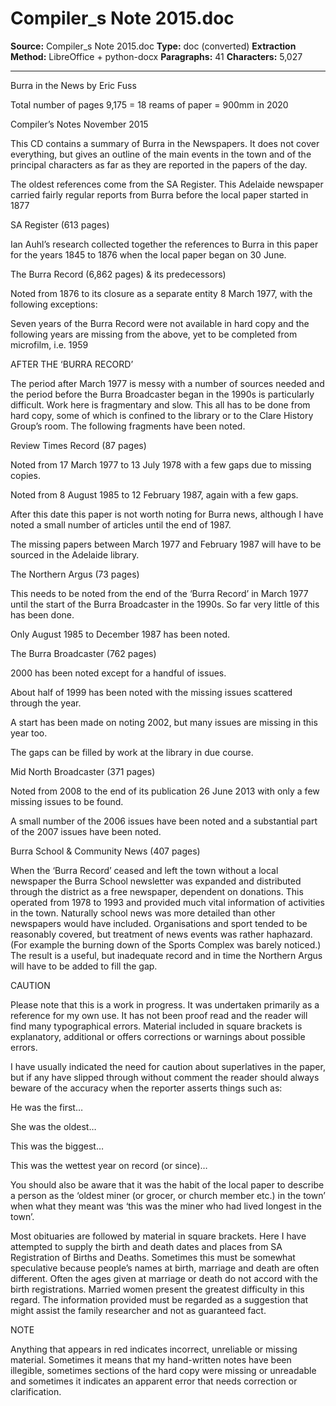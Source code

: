 # Compiler_s Note 2015.doc

**Source:** Compiler_s Note 2015.doc
**Type:** doc (converted)
**Extraction Method:** LibreOffice + python-docx
**Paragraphs:** 41
**Characters:** 5,027

---

Burra in the News by Eric Fuss

Total number of pages 9,175 = 18 reams of paper = 900mm in 2020

Compiler’s Notes November 2015

This CD contains a summary of Burra in the Newspapers.  It does not cover everything, but gives an outline of the main events in the town and of the principal characters as far as they are reported in the papers of the day.

The oldest references come from the SA Register.  This Adelaide newspaper carried fairly regular reports from Burra before the local paper started in 1877

SA Register (613 pages)

Ian Auhl’s research collected together the references to Burra in this paper for the years 1845 to 1876 when the local paper began on 30 June.

The Burra Record  (6,862 pages) & its predecessors)

Noted from 1876 to its closure as a separate entity 8 March 1977, with the following exceptions:

Seven years of the Burra Record were not available in hard copy and the following years are missing from the above, yet to be completed from microfilm, i.e. 1959

AFTER THE ‘BURRA RECORD’

The period after March 1977 is messy with a number of sources needed and the period before the Burra Broadcaster began in the 1990s is particularly difficult.  Work here is fragmentary and slow.  This all has to be done from hard copy, some of which is confined to the library or to the Clare History Group’s room.  The following fragments have been noted.

Review Times Record (87 pages)

Noted from 17 March 1977 to 13 July 1978 with a few gaps due to missing copies.

Noted from 8 August 1985 to 12 February 1987, again with a few gaps.

After this date this paper is not worth noting for Burra news, although I have noted a small number of articles until the end of 1987.

The missing papers between March 1977 and February 1987 will have to be sourced in the Adelaide library.

The Northern Argus  (73 pages)

This needs to be noted from the end of the ‘Burra Record’ in March 1977 until the start of the Burra Broadcaster in the 1990s.  So far very little of this has been done.

Only August 1985 to December 1987 has been noted.

The Burra Broadcaster (762 pages)

2000 has been noted except for a handful of issues.

About half of 1999 has been noted with the missing issues scattered through the year.

A start has been made on noting 2002, but many issues are missing in this year too.

The gaps can be filled by work at the library in due course.

Mid North Broadcaster (371 pages)

Noted from 2008 to the end of its publication 26 June 2013 with only a few missing issues to be found.

A small number of the 2006 issues have been noted and a substantial part of the 2007 issues have been noted.

Burra School & Community News (407 pages)

When the ‘Burra Record’ ceased and left the town without a local newspaper the Burra School newsletter was expanded and distributed through the district as a free newspaper, dependent on donations.  This operated from 1978 to 1993 and provided much vital information of activities in the town.  Naturally school news was more detailed than other newspapers would have included.  Organisations and sport tended to be reasonably covered, but treatment of news events was rather haphazard.  (For example the burning down of the Sports Complex was barely noticed.)  The result is a useful, but inadequate record and in time the Northern Argus will have to be added to fill the gap.

CAUTION

Please note that this is a work in progress.  It was undertaken primarily as a reference for my own use.  It has not been proof read and the reader will find many typographical errors.  Material included in square brackets is explanatory, additional or offers corrections or warnings about possible errors.

I have usually indicated the need for caution about superlatives in the paper, but if any have slipped through without comment the reader should always beware of the accuracy when the reporter asserts things such as:

He was the first…

She was the oldest…

This was the biggest…

This was the wettest year on record (or since)…

You should also be aware that it was the habit of the local paper to describe a person as the ‘oldest miner (or grocer, or church member etc.) in the town’ when what they meant was ‘this was the miner who had lived longest in the town’.

Most obituaries are followed by material in square brackets.  Here I have attempted to supply the birth and death dates and places from SA Registration of Births and Deaths.  Sometimes this must be somewhat speculative because people’s names at birth, marriage and death are often different.  Often the ages given at marriage or death do not accord with the birth registrations.  Married women present the greatest difficulty in this regard.  The information provided must be regarded as a suggestion that might assist the family researcher and not as guaranteed fact.

NOTE

Anything that appears in red indicates incorrect, unreliable or missing material.  Sometimes it means that my hand-written notes have been illegible, sometimes sections of the hard copy were missing or unreadable and sometimes it indicates an apparent error that needs correction or clarification.

